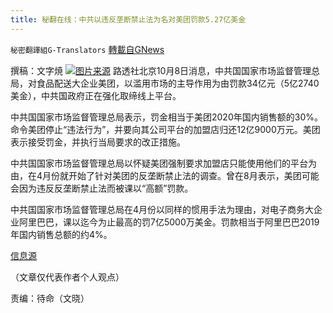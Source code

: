 ```yaml
---
title: 秘翻在线：中共以违反垄断禁止法为名对美团罚款5.27亿美金
---
```

`秘密翻譯組G-Translators` [轉載自GNews](https://gnews.org/zh-hans/1582445/)

撰稿：文字焼
![](https://assets.gnews.org/wp-content/uploads/2021/10/16337442321.png)[图片来源](https://news.yahoo.co.jp/articles/409d2ae18fde9853af17032af733db9e49ed3273/images/000)
路透社北京10月8日消息，中共国国家市场监督管理总局，对食品配送大企业美团，以滥用市场的主导作用为由罚款34亿元（5亿2740美金），中共国政府正在强化取缔线上平台。

中共国国家市场监督管理总局表示，罚金相当于美团2020年国内销售额的30%。命令美团停止“违法行为”，并要向其公司平台的加盟店归还12亿9000万元。美团表示接受罚金，并执行当局要求的改正措施。

中共国国家市场监督管理总局以怀疑美团强制要求加盟店只能使用他们的平台为由，在4月份就开始了针对美团的反垄断禁止法的调查。曾在8月表示，美团可能会因为违反反垄断禁止法而被课以“高额”罚款。

中共国国家市场监督管理总局在4月份以同样的惯用手法为理由，对电子商务大企业阿里巴巴，课以迄今为止最高的罚7亿5000万美金。罚款相当于阿里巴巴2019年国内销售总额的约4%。

[信息源](https://discord.com/channels/@me/712053994838556673/896015013402263592)

（文章仅代表作者个人观点）

责编：待命（文晓）
